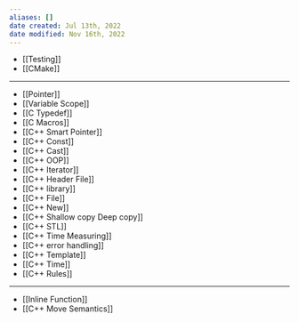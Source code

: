 ```yaml
---
aliases: []
date created: Jul 13th, 2022
date modified: Nov 16th, 2022
---
```

- [[Testing]]  
- [[CMake]]

___

- [[Pointer]]
- [[Variable Scope]]
- [[C Typedef]]
- [[C Macros]]
- [[C++ Smart Pointer]]
- [[C++ Const]]
- [[C++ Cast]]
- [[C++ OOP]]
- [[C++ Iterator]]
- [[C++ Header File]]
- [[C++ library]] 
- [[C++ File]]
- [[C++ New]]
- [[C++ Shallow copy Deep copy]]
- [[C++ STL]]
- [[C++ Time Measuring]]
- [[C++ error handling]]
- [[C++ Template]]
- [[C++ Time]]
- [[C++ Rules]]

___

- [[Inline Function]]
- [[C++ Move Semantics]]
